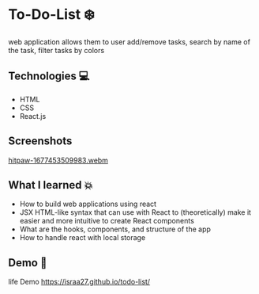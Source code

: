 # To-Do-List :snowflake:
web application allows them to user add/remove tasks, search by name of the task, filter tasks by colors

## Technologies :computer:
* HTML
* CSS
* React.js

## Screenshots

[hitpaw-1677453509983.webm](https://user-images.githubusercontent.com/83101136/221443455-d934caea-1fb9-4d4e-8f93-f98e68c64404.webm)


## What I learned :boom:

* How to build web applications using react 
* JSX HTML-like syntax that  can use with React to (theoretically) make it easier and more intuitive to create React components
* What are the hooks, components, and structure of the app
* How to handle react with local storage 

## Demo :rocket:

life Demo https://israa27.github.io/todo-list/
